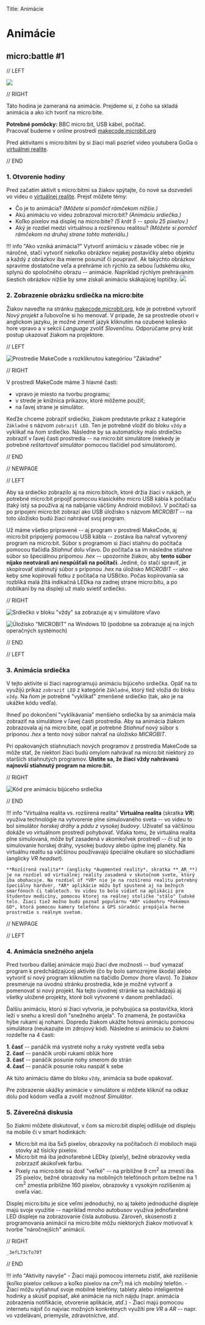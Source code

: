 Title:   	Animácie

# Animácie
## micro:battle #1

// LEFT

![](images/microbit_two_smile.png)

// RIGHT

<div markdown="1" class="lection-desc">
Táto hodina je zameraná na animácie. Prejdeme si, z čoho sa skladá animácia a ako ich tvoriť na micro:bite.
</div>

**Potrebné pomôcky:** BBC micro:bit, USB kábel, počítač.  
Pracovať budeme v online prostredí [makecode.microbit.org](https://makecode.microbit.org/)


Pred aktivitami s micro:bitmi by si žiaci mali pozrieť video youtubera GoGa o [virtuálnej realite](https://www.youtube.com/watch?v=Eyr-geK-hPw).

// END

### 1. Otvorenie hodiny

Pred začatím aktivít s micro:bitmi sa žiakov spýtajte, čo nové sa dozvedeli vo videu o [virtuálnej realite](https://www.youtube.com/watch?v=Eyr-geK-hPw). Prejsť môžete témy:

* Čo je to animácia? *(Môžete si pomôcť rámčekom nižšie.)*
* Akú animáciu vo videu zobrazoval micro:bit? *(Animáciu srdiečka.)*
* Koľko pixelov má displej na micro:bite? *(5 krát 5 -- spolu 25 pixelov.)*
* Aký je rozdiel medzi virtuálnou a rozšírenou realitou? *(Môžete si pomôcť rámčekom na druhej strane tohto materiálu.)*


!!! info "Ako vzniká animácia?"
    Vytvoriť animáciu v zásade vôbec nie je náročné, stačí vytvoriť niekoľko obrázkov nejakej postavičky alebo objektu a každý z obrázkov iba mierne posunúť či poupraviť. Ak takýchto obrázkov spravíme dostatočne veľa a prehráme ich rýchlo za sebou ľudskému oku, splynú do spoločného obrazu -- animácie. Napríklad rýchlym prehrávaním šiestich obrázkov nižšie by sme získali animáciu skákajúcej loptičky.
    ![](images/animation.png)

### 2. Zobrazenie obrázku srdiečka na micro:bite

Žiakov naveďte na stránku [makecode.microbit.org](https://makecode.microbit.org/), kde je potrebné vytvoriť *Nový projekt* a ľubovoľne si ho menovať. V prípade, že sa prostredie otvorí v anglickom jazyku, je možné zmeniť jazyk kliknutím na ozubené koliesko hore vpravo a v sekcii *Language* zvoliť *Slovenčinu*. Odporúčame prvý krát postup ukazovať žiakom na projektore.

// LEFT

![Prostredie MakeCode s rozkliknutou kategóriou "Základné"](images/makecode-a.png)

// RIGHT

V prostredí MakeCode máme 3 hlavné časti:

* vpravo je miesto na tvorbu programu;
* v strede je knižnica príkazov, ktoré môžeme použiť;
* na ľavej strane je simulátor.

Keďže chceme zobraziť srdiečko, žiakom predstavte príkaz z kategórie `Základné` s názvom `zobraziť LED`. Ten je potrebné vložiť do bloku `vždy` a vyklikať na ňom srdiečko. Následne by sa automaticky malo strdiečko zobraziť v ľavej časti prostredia -- na micro:bit simulátore (niekedy je potrebné *reštartovať simulátor* pomocou tlačidiel pod simulátorom).


// END


// NEWPAGE

// LEFT

Aby sa srdiečko zobrazilo aj na micro:bitoch, ktoré držia žiaci v rukách, je potrebné micro:bit pripojiť pomocou klasického micro USB kábla k počítaču (taký istý sa používa aj na nabíjanie väčšiny Android mobilov). V počítači sa po pripojení micro:bit zobrazí ako USB úložisko s názvom *MICROBIT* -- na toto úložisko budú žiaci nahrávať svoj program.

Už máme všetko pripravené -- aj program v prostredí MakeCode, aj micro:bit pripojený pomocou USB kábla -- zostáva iba nahrať vytvorený program na micro:bit. Súbor s programom si žiaci stiahnu do počítača pomocou tlačidla *Stiahnuť* dolu vľavo. Do počítača sa im následne stiahne súbor so špeciálnou prípomou *.hex* -- upozornite žiakov, aby **tento súbor nijako neotvárali ani nespúšťali na počítači**. Jediné, čo stačí  spraviť, je skopírovať stiahnutý súbor s príponou *.hex* na úložisko *MICROBIT* -- ako keby sme kopírovali fotku z počítača na USBčko. Počas kopírovania sa rozbliká malá žltá indikačná LEDka na zadnej strane micro:bitu, a po doblikaní by na displeji už malo svietiť srdiečko.

// RIGHT

![Srdiečko v bloku "vždy" sa zobrazuje aj v simulátore vľavo](images/makecode-b.png)

![Úložisko "MICROBIT" na Windows 10 (podobne sa zobrazuje aj na iných operačných systémoch)](images/disk-microbit.png)


// END


// LEFT

### 3. Animácia srdiečka

V tejto aktivite si žiaci naprogramujú animáciu bijúceho srdiečka. Opäť na to využijú príkaz `zobraziť LED` z kategórie `Základné`, ktorý tiež vložia do bloku `vždy`. Na ňom je potrebné "vyklikať" zmenšené srdiečko (tak, ako je na ukážke kódu vedľa).

Ihneď po dokončení "vyklikávania" menšieho srdiečka by sa animácia mala zobraziť na simulátore v ľavej časti prostredia. Aby sa animácia žiakom zobrazovala aj na micro:bite, opäť je potrebné *Stiahnuť* nový súbor s príponou *.hex* a tento nový súbor nahrať na úložisko *MICROBIT*.

Pri opakovaných stiahnutiach nových programov z prostredia MakeCode sa môže stať, že niektorí žiaci budú omylom nahrávať na micro:bit niektorý zo starších stiahnutých programov. **Uistite sa, že žiaci vždy nahrávanú najnovší stiahnutý program na micro:bit.**


// RIGHT


![Kód pre animáciu bijúceho srdiečka](images/makecode-c.png)


// END

!!! info "Virtuálna realita vs. rozšírená realita"
    **Virtuálna realita** (skratka **_VR_**) využíva technológie na vytvorenie plne simulovaného sveta -- vo videu to bol simulátor *horskej dráhy* a *pádu z vysokej budovy*. Užívateľ sa väčšinou dokáže vo virtuálnom prostredí pohybovať. Vďaka tomu, že virtuálna realita plne simulovaná, môže byť zasadená v akomkoľvek prostredí -- či už je to simulovanie horskej dráhy, vysokej budovy alebo úplne inej planéty. Na virtuálnu realitu sa väčšinou používavajú špeciálne okuliare so slúchadlami (anglicky *VR headset*).

    **Rozšírená realita** (anglicky *Augmented reality*, skratka **_AR_**) je na rozdiel od virtuálnej reality zasadená v skutočnom svete, ktorý iba obohacuje. Na rozdiel of *VR* nie je na rozšírenú realitu potrebný špeciálny hardvér, *AR* aplikácie môžu byť spustené aj na bežných smarfónoch či tabletoch. Vo videu to bolo vidieť na aplikácii pre študentov medicíny, pomocou ktorej na reálnej stoličke "stálo" ľudské telo. Žiaci tiež možno budú poznať populárnu *AR* videohru *Pokémon GO*, ktorá pomocou kamery telefónu a GPS súradníc prepájala herné prostredie s reálnym svetom. 

// NEWPAGE

// LEFT

### 4. Animácia snežného anjela

Pred tvorbou ďalšej animácie majú žiaci dve možnosti -- buď vymazať program k predchádzajúcej aktivite (čo by bolo samozrejme škoda) alebo vytvoriť si nový program kliknutím na tlačidlo *Domov* (hore vľavo). To žiakov presmeruje na úvodnú stránku prostredia, kde je možné vytvoriť a pomenovať si nový projekt. Na tejto úvodnej stránke sa nachádzajú aj všetky uložené projekty, ktoré boli vytvorené v danom prehliadači.

Ďalšiu animáciu, ktorú si žiaci vytvoria, je pohybujúca sa postavička, ktorá leží v snehu a kreslí doň "snežného anjela". To znamená, že postavička hýbe rukami aj nohami. Dopredu žiakom ukážte hotovú animáciu pomocou simulátora (neukazujte im zdrojový kód). Následne si animáciu so žiakmi rozdeľte na 4 časti:

**1. časť** -- panáčik má vystreté nohy a ruky vystreté vedľa seba  
**2. časť** -- panáčik urobí rukami oblúk hore  
**3. časť** -- panáčik posunie nohy smerom do strán  
**4. časť** -- panáčik posunie roku naspäť k sebe  

Ak túto animáciu dáme do bloku `vždy`, animácia sa bude opakovať.

Pre zobrazenie ukážky animácie v simulátore si môžete kliknúť na odkaz dolu pod kódom vedľa a zvoliť možnosť *Simulátor*.

### 5. Záverečná diskusia

So žiakmi môžete diskutovať, v čom sa micro:bit displej odlišuje od displeju na mobile či v smart hodinkách:

- Micro:bit má iba 5x5 pixelov, obrazovky na počítačoch či mobiloch majú stovky až tísícky pixelov.
- Micro:bit má iba jednofarebné LEDky (pixely), bežné obrazovky vedia zobrzaziť akúkoľvek farbu.
- Pixely na micro:bite sú dosť "veľké" -- na približne 9 cm<sup>2</sup> sa zmestí iba 25 pixelov, bežné obrazovky na mobilných telefónoch pritom bežne na 1 cm<sup>2</sup> zmestia približne 160 pixelov, obrazovky s vysokým rozlíšením aj oveľa viac. 

Displej micro:bitu je síce veľmi jednoduchý, no aj takéto jednoduché displeje majú svoje využitie -- napríklad mnoho autobusov využíva jednofarebné LED displeje na zobrazovanie čísla autobusu. Zároveň, skúsenosti z programovania animácií na micro:bite môžu niektorých žiakov motivovať k tvorbe "náročnejších" animácií.


// RIGHT

```makecode
_3efL73cTo70T
```

// END

!!! info "Aktivity navyše"
    - Žiaci majú pomocou internetu zistiť, aké rozlíšenie (koľko pixelov celkovo a koľko pixelov na cm<sup>2</sup>) má ich mobilný telefón.
    - Žiaci môžu vytiahnuť svoje mobilné telefóny, tablety alebo inteligentné hodinky a skúsiť popísať, aké animácie na nich nájdu (napr. animácia zobrazenia notifikácie, otvorenie aplikácie, atď.)
    - Žiaci majú pomocou internetu nájsť čo najviac možných konkrétnych využítí pre *VR* a *AR* -- napr. vo vzdelávaní, priemysle, zdravotníctve, atď.

